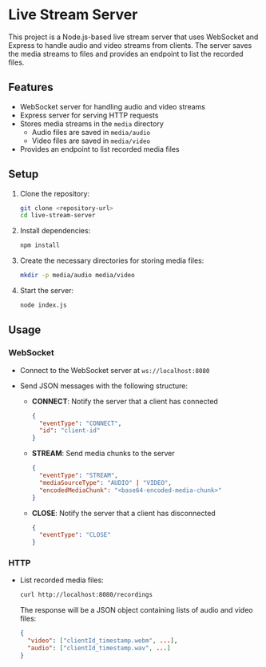 
# Live Stream Server

This project is a Node.js-based live stream server that uses WebSocket and Express to handle audio and video streams from clients. The server saves the media streams to files and provides an endpoint to list the recorded files.

## Features

- WebSocket server for handling audio and video streams
- Express server for serving HTTP requests
- Stores media streams in the `media` directory
  - Audio files are saved in `media/audio`
  - Video files are saved in `media/video`
- Provides an endpoint to list recorded media files

## Setup

1. Clone the repository:
    ```sh
    git clone <repository-url>
    cd live-stream-server
    ```

2. Install dependencies:
    ```sh
    npm install
    ```

3. Create the necessary directories for storing media files:
    ```sh
    mkdir -p media/audio media/video
    ```

4. Start the server:
    ```sh
    node index.js
    ```

## Usage

### WebSocket

- Connect to the WebSocket server at `ws://localhost:8080`
- Send JSON messages with the following structure:

  - **CONNECT**: Notify the server that a client has connected
    ```json
    {
      "eventType": "CONNECT",
      "id": "client-id"
    }
    ```

  - **STREAM**: Send media chunks to the server
    ```json
    {
      "eventType": "STREAM",
      "mediaSourceType": "AUDIO" | "VIDEO",
      "encodedMediaChunk": "<base64-encoded-media-chunk>"
    }
    ```

  - **CLOSE**: Notify the server that a client has disconnected
    ```json
    {
      "eventType": "CLOSE"
    }
    ```

### HTTP

- List recorded media files:
  ```sh
  curl http://localhost:8080/recordings
  ```

  The response will be a JSON object containing lists of audio and video files:
  ```json
  {
    "video": ["clientId_timestamp.webm", ...],
    "audio": ["clientId_timestamp.wav", ...]
  }
  ```
